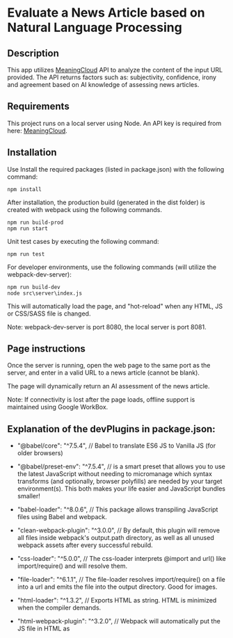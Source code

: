# Evaluate a News Article based on Natural Language Processing

## Description
This app utilizes [MeaningCloud](https://www.meaningcloud.com/) API to analyze the content of the input URL provided.  The API returns factors such as: subjectivity, confidence, irony and agreement based on AI knowledge of assessing news articles.

## Requirements
This project runs on a local server using Node.  An API key is required from here: [MeaningCloud](https://www.meaningcloud.com/).

## Installation
Use Install the required packages (listed in package.json) with the following command:

```
npm install
```

After installation, the production build (generated in the dist folder) is created with webpack using the following commands.

```
npm run build-prod
npm run start
```

Unit test cases by executing the following command:

```
npm run test
```

For developer environments, use the following commands (will utilize the webpack-dev-server):

```
npm run build-dev
node src\server\index.js
```

This will automatically load the page, and "hot-reload" when any HTML, JS or CSS/SASS file is changed.

Note: webpack-dev-server is port 8080, the local server is port 8081.

## Page instructions
Once the server is running, open the web page to the same port as the server, and enter in a valid URL to a news article (cannot be blank).

The page will dynamically return an AI assessment of the news article.

Note: If connectivity is lost after the page loads, offline support is maintained using Google WorkBox.



## Explanation of the devPlugins in package.json:

* "@babel/core": "^7.5.4",  // Babel to translate ES6 JS to Vanilla JS (for older browsers)

* "@babel/preset-env": "^7.5.4",  // is a smart preset that allows you to use the latest JavaScript without needing to micromanage which syntax transforms (and optionally, browser polyfills) are needed by your target environment(s). This both makes your life easier and JavaScript bundles smaller!

* "babel-loader": "^8.0.6",  // This package allows transpiling JavaScript files using Babel and webpack.

* "clean-webpack-plugin": "^3.0.0",   // By default, this plugin will remove all files inside webpack's output.path directory, as well as all unused webpack assets after every successful rebuild.

* "css-loader": "^5.0.0", // The css-loader interprets @import and url() like import/require() and will resolve them.

* "file-loader": "^6.1.1", // The file-loader resolves import/require() on a file into a url and emits the file into the output directory.  Good for images.

* "html-loader": "^1.3.2", // Exports HTML as string. HTML is minimized when the compiler demands.

* "html-webpack-plugin": "^3.2.0",  // Webpack will automatically put the JS file in HTML as <script>

* "jest": "^26.6.1", // Allows unit testing via npm run test.

* "mini-css-extract-plugin": "^1.2.0", // This plugin extracts CSS into separate files. It creates a CSS file per JS file which contains CSS. It supports On-Demand-Loading of CSS and SourceMaps.

* "node-sass": "^4.14.1", // Node-sass is a library that provides binding for Node.js to LibSass, the C version of the popular stylesheet preprocessor, Sass.  It allows you to natively compile .scss files to css at incredible speed and automatically via a connect middleware.

* "optimize-css-assets-webpack-plugin": "^5.0.4", // Will search for CSS assets during the Webpack build and will optimize \ minimize the CSS.

* "sass-loader": "^10.0.4", // Loads a Sass/SCSS file and compiles it to CSS.

* "style-loader": "^2.0.0", // Inject CSS into the DOM.

* "terser-webpack-plugin": "^5.0.1",  // This plugin uses terser to minify JavaScript.

* "webpack-dev-server": "^3.7.2" // Hot reloading, updates immediately, "watching files".

* "workbox-webpack-plugin": "^5.1.4" // Offline functionality - Workbox provides two webpack plugins: one that generates a complete service worker for you and one that generates a list of assets to precache that is injected into a service worker file.